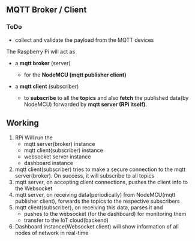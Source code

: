 ## MQTT Broker / Client

### ToDo
- collect and validate the payload from the MQTT devices

The Raspberry Pi will act as

- a **mqtt broker** (server)

  - for the **NodeMCU (mqtt publisher client)**

- a **mqtt client** (subscriber)
  - to **subscribe** to all the **topics** and also **fetch** the published data(by NodeMCU) forwarded by **mqtt server (RPi itself)**.

## Working

1. RPi Will run the
   - mqtt server(broker) instance
   - mqtt client(subscriber) instance
   - websocket server instance
   - dashboard instance
2. mqtt client(subscriber) tries to make a secure connection to the mqtt server(broker). On success, it will subscribe to all topics
3. mqtt server, on accepting client connections, pushes the client info to the Websocket
4. mqtt server, on receiving data(periodically) from NodeMCU(mqtt publisher client), forwards the topics to the respective subscribers
5. mqtt client(subscriber), on receiving this data, parses it and
   - pushes to the websocket (for the dashboard) for monitoring them
   - transfer to the IoT cloud(backend)
6. Dashboard instance(Websocket client) will show information of all nodes of network in real-time
